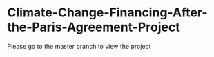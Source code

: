 # Climate-Change-Financing-After-the-Paris-Agreement-Project
Please go to the master branch to view the project
